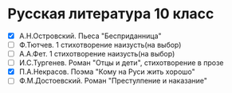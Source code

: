 # Русская литература 10 класс
- [x] А.Н.Островский. Пьеса "Бесприданница"
- [ ] Ф.Тютчев. 1 стихотворение наизусть(на выбор)
- [ ] А.А.Фет. 1 стихотворение наизусть(на выбор)
- [ ] И.С.Тургенев. Роман "Отцы и дети", стихотворение в прозе
- [x] П.А.Некрасов. Поэма "Кому на Руси жить хорошо"
- [ ] Ф.М.Достоевский. Роман "Престулпение и наказание"
